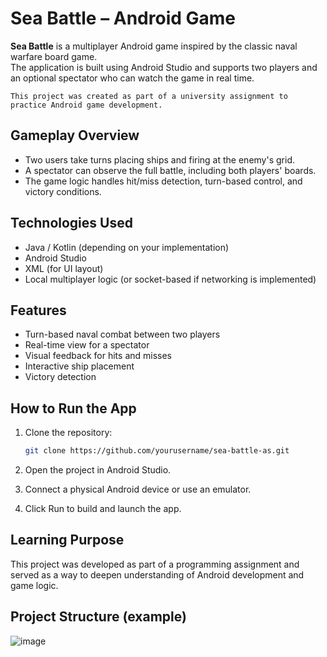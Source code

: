 # Sea Battle – Android Game

**Sea Battle** is a multiplayer Android game inspired by the classic naval warfare board game.  
The application is built using Android Studio and supports two players and an optional spectator who can watch the game in real time.

`This project was created as part of a university assignment to practice Android game development.`
## Gameplay Overview

- Two users take turns placing ships and firing at the enemy's grid.
- A spectator can observe the full battle, including both players' boards.
- The game logic handles hit/miss detection, turn-based control, and victory conditions.

## Technologies Used

- Java / Kotlin (depending on your implementation)
- Android Studio
- XML (for UI layout)
- Local multiplayer logic (or socket-based if networking is implemented)

## Features

- Turn-based naval combat between two players
- Real-time view for a spectator
- Visual feedback for hits and misses
- Interactive ship placement
- Victory detection

## How to Run the App

1. Clone the repository:
   ```bash
   git clone https://github.com/yourusername/sea-battle-as.git
2. Open the project in Android Studio.

3. Connect a physical Android device or use an emulator.

4. Click Run to build and launch the app.

## Learning Purpose
This project was developed as part of a programming assignment and served as a way to deepen understanding of Android development and game logic.

## Project Structure (example)
![image](https://github.com/user-attachments/assets/c52a1d6c-14eb-4a63-9ee9-e1ca45c92061)


